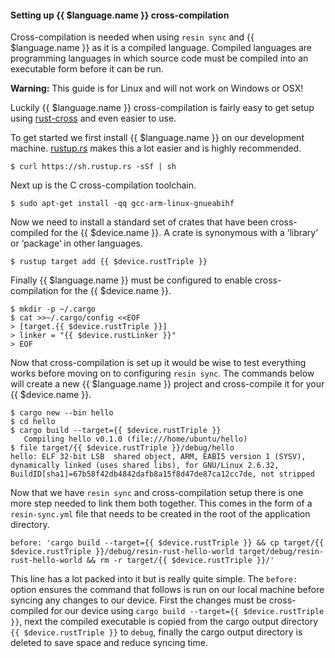 #### Setting up {{ $language.name }} cross-compilation

Cross-compilation is needed when using `resin sync` and {{ $language.name }} as it is a compiled language. Compiled languages are programming languages in which source code must be compiled into an executable form before it can be run.

__Warning:__ This guide is for Linux and will not work on Windows or OSX!

Luckily {{ $language.name }} cross-compilation is fairly easy to get setup using [rust-cross][rust-cross] and even easier to use.

To get started we first install {{ $language.name }} on our development machine. [rustup.rs][rustup.rs] makes this a lot easier and is highly recommended.
```
$ curl https://sh.rustup.rs -sSf | sh
```
Next up is the C cross-compilation toolchain.
```
$ sudo apt-get install -qq gcc-arm-linux-gnueabihf
```
Now we need to install a standard set of crates that have been cross-compiled for the {{ $device.name }}. A crate is synonymous with a ‘library’ or ‘package’ in other languages.
```
$ rustup target add {{ $device.rustTriple }}
```
Finally {{ $language.name }} must be configured to enable cross-compilation for the {{ $device.name }}.
```
$ mkdir -p ~/.cargo
$ cat >>~/.cargo/config <<EOF
> [target.{{ $device.rustTriple }}]
> linker = "{{ $device.rustLinker }}"
> EOF
```

Now that cross-compilation is set up it would be wise to test everything works before moving on to configuring `resin sync`. The commands below will create a new {{ $language.name }} project and cross-compile it for your {{ $device.name }}.
```
$ cargo new --bin hello
$ cd hello
$ cargo build --target={{ $device.rustTriple }}
   Compiling hello v0.1.0 (file:///home/ubuntu/hello)
$ file target/{{ $device.rustTriple }}/debug/hello
hello: ELF 32-bit LSB  shared object, ARM, EABI5 version 1 (SYSV), dynamically linked (uses shared libs), for GNU/Linux 2.6.32, BuildID[sha1]=67b58f42db4842dafb8a15f8d47de87ca12cc7de, not stripped
```

Now that we have `resin sync` and cross-compilation setup there is one more step needed to link them both together. This comes in the form of a `resin-sync.yml` file that needs to be created in the root of the application directory.
```
before: 'cargo build --target={{ $device.rustTriple }} && cp target/{{ $device.rustTriple }}/debug/resin-rust-hello-world target/debug/resin-rust-hello-world && rm -r target/{{ $device.rustTriple }}/'
```
This line has a lot packed into it but is really quite simple. The `before:` option ensures the command that follows is run on our local machine before syncing any changes to our device. First the changes must be cross-compiled for our device using `cargo build --target={{ $device.rustTriple }}`, next the compiled executable is copied from the cargo output directory `{{ $device.rustTriple }}` to `debug`, finally the cargo output directory is deleted to save space and reduce syncing time.

[rust-cross]:https://github.com/japaric/rust-cross
[rustup.rs]:https://www.rustup.rs/
